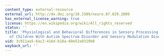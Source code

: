 ```yaml
---
content_type: external-resource
external_url: http://dx.doi.org/10.3389/neuro.07.029.2009
has_external_license_warning: true
license: https://en.wikipedia.org/wiki/All_rights_reserved
status: ''
title: 'Physiological and Behavioral Differences in Sensory Processing: A Comparison
  of Children With Autism Spectrum Disorder and Sensory Modulation Disorder'
uid: 3c011aa5-6ac2-416d-b18a-60e52a9319b0
wayback_url: ''
---
```

